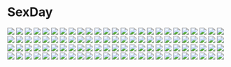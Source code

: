 # SexDay
![](https://konachan.com/jpeg/aa612fdaa31852d231d434bbc533fcec/Konachan.com%20-%20228974%20black_hair%20blush%20bondage%20breasts%20censored%20game_cg%20gloves%20green_eyes%20headband%20muririn%20ninja%20nipples%20no_bra%20open_shirt%20penis%20short_hair%20yuzusoft.jpg)
![](https://konachan.com/image/ff8e4a62d7416088255ee97314a6ff99/Konachan.com%20-%2025618%20amami_haruka%20futami_ami%20futami_mami%20group%20hagiwara_yukiho%20hoshii_miki%20idolmaster%20kikuchi_makoto%20minase_iori%20miura_azusa%20takatsuki_yayoi%20twins.jpeg)
![](https://konachan.com/jpeg/0af3c6405dd56a0294b800218ccb1b88/Konachan.com%20-%20291661%20aqua_eyes%20blonde_hair%20bra%20braids%20breasts%20cleavage%20computer%20cross%20headdress%20open_shirt%20pantyhose%20petals%20shirt%20skirt%20sword%20underwear%20weapon.jpg)
![](https://konachan.com/image/822f3dacaa59c7386435850e3c6d4823/Konachan.com%20-%2091470%20ameru.miro%20bones%20bow%20dark%20feathers%20halo%20long_hair%20nude%20panty_%26_stocking_with_garterbelt%20panty_%28character%29%20stocking_%28character%29%20wings.jpg)
![](https://konachan.com/image/6c982b4bb6914d612f07c6ac4fe04aa7/Konachan.com%20-%2014020%20club_maniax%20takimiya_kazutaka%20tzelem.jpg)
![](https://konachan.com/jpeg/d732005744a30cc80f21f59751c7b881/Konachan.com%20-%20235654%202girls%20blonde_hair%20bow%20cherry_blossoms%20clouds%20dress%20flowers%20hat%20long_hair%20minust%20pink_eyes%20pink_hair%20purple_eyes%20sky%20touhou%20waifu2x%20yakumo_yukari.jpg)
![](https://konachan.com/image/96b0857aff8107b7a42faccc726b5d6c/Konachan.com%20-%20204659%20air%20animal%20bird%20blonde_hair%20blue_eyes%20bow%20clouds%20dress%20flowers%20grass%20kamio_misuzu%20landscape%20long_hair%20moonknives%20ponytail%20scenic%20sky%20sunflower.jpg)
![](https://konachan.com/image/dd52cb060714bb8952fd07c9b84e959b/Konachan.com%20-%20182804%20alice_margatroid%20blonde_hair%20blue_eyes%20breasts%20masa_%28miyabitei%29%20nipples%20open_shirt%20panties%20short_hair%20thighhighs%20touhou%20underwear.jpg)
![](https://konachan.com/image/c8ba51f9a5298821b7120ca2637c059f/Konachan.com%20-%20172796%20animal%20building%20cherry_blossoms%20flowers%20original%20petals%20rabbit_%28tukenitian%29%20scenic.jpg)
![](https://konachan.com/jpeg/2118f3a9886d811b9bded8f800dd6053/Konachan.com%20-%20292645%20braids%20fire%20fraux_%28granblue_fantasy%29%20granblue_fantasy%20long_hair%20magic%20pollity%20twintails%20white_hair%20yellow_eyes.jpg)
![](https://konachan.com/image/a068d6062f589c252b3e4714c670af42/Konachan.com%20-%2021387%20saigyouji_yuyuko%20touhou.jpg)
![](https://konachan.com/jpeg/7c6547a9c2b968e682a49095618d5b20/Konachan.com%20-%2081366%20breasts%20cleavage%20close%20sekirei%20transparent%20tsukiumi%20vector.jpg)
![](https://konachan.com/image/b4f4eae44a7cc6587beb18871cd153fe/Konachan.com%20-%2043684%20koihime_musou.jpg)
![](https://konachan.com/jpeg/0597768a963d22ad0ca6095287e9b48c/Konachan.com%20-%20108754%20green_eyes%20green_hair%20gumi%20long_hair%20vocaloid.jpg)
![](https://konachan.com/jpeg/6d98b46d763032f29a5409223fde5bde/Konachan.com%20-%205939%20alice_carroll%20aria%20maa%20vector.jpg)
![](https://konachan.com/image/87a6eb6159d8e5af49633e0ba3d0fe41/Konachan.com%20-%20300486%20animal_ears%20aqua_hair%20barefoot%20bell%20blue_eyes%20breasts%20chinese_clothes%20chinese_dress%20cleavage%20karesuki%20lanmewko%20twintails.jpg)
![](https://konachan.com/image/a6d878f81f80cde722bbe013d27f90fe/Konachan.com%20-%2024210%20gundam_seed%20gundam_seed_destiny%20hawke_lunamaria%20hawke_meyrin%20mobile_suit_gundam.jpg)
![](https://konachan.com/image/fd8a94ce7c6619bbb77e8494e3710ee3/Konachan.com%20-%20150334%20dekomori_sanae%20eyepatch%20jpeg_artifacts%20mocha_%28naturefour%29%20nibutani_shinka%20school_uniform%20takanashi_rikka%20thighhighs%20tsuyuri_kumin%20wink.jpg)
![](https://konachan.com/jpeg/f251e7349b40bb3c6c5f0fa7979d0f23/Konachan.com%20-%2040250%20kujou_yuuka%20magus_tale%20tenmaso%20whirlpool%20wings.jpg)
![](https://konachan.com/jpeg/f324abc64d76c759d270909347bbac47/Konachan.com%20-%20170704%20all_male%20black_eyes%20black_hair%20blonde_hair%20blue_eyes%20eugeo%20genderswap%20kirigaya_kazuto%20male%20short_hair%20shounen_ai%20sword_art_online%20tsukimori_usako.jpg)
![](https://konachan.com/image/ed9de8bc1da06c279df5ed1ae47c6a88/Konachan.com%20-%2040361%20aquaplus%20blue%20ilfa%20leaf%20mitsumi_misato%20thighhighs%20to_heart%20to_heart_2.jpg)
![](https://konachan.com/jpeg/f6562f4c9b4d5c3fc0ae32042e49d5d5/Konachan.com%20-%20285581%20all_male%20astolfo%20blush%20bow%20braids%20fate_%28series%29%20food%20hoodie%20kotoribako%20long_hair%20male%20pink_hair%20pizza%20ponytail%20purple_eyes%20signed%20skirt%20trap.jpg)
![](https://konachan.com/image/fbe8bfd17626ff9f6104219a7e338067/Konachan.com%20-%20230748%20animal_ears%20aqua_eyes%20aqua_hair%20catgirl%20hatsune_miku%20kurisu_sai%20long_hair%20tail%20tie%20twintails%20vocaloid.jpg)
![](https://konachan.com/image/6b8b69357d17e04b650daabbaf6202da/Konachan.com%20-%2091492%20brown_hair%20food%20male%20rui_wa_tomo_wo_yobu%20saeki_hokuto%20trap%20wakutsu_tomo.jpg)
![](https://konachan.com/image/d577c6056ba8cad90cfc5894e10bae7c/Konachan.com%20-%2064526%20blood%20ragnarok_online%20xration.jpg)
![](https://konachan.com/image/9ada975a50d261df91a93d71cf896ba7/Konachan.com%20-%2079653%20blue_eyes%20braids%20izayoi_sakuya%20long_hair%20ribbons%20touhou.jpg)
![](https://konachan.com/jpeg/1f4bc529a1a1c5e22db1b2fc0dc8bdfe/Konachan.com%20-%20159146%20all_male%20animal%20fish%20fox%20hinanawi_tenshi%20male%20nagae_iku%20onozuka_komachi%20siirakannu%20touhou.jpg)
![](https://konachan.com/image/bab11aef24b4dbefa4d9d964bc9f0912/Konachan.com%20-%20178701%20barefoot%20book%20bow%20drink%20flowers%20forest%20grass%20green_eyes%20green_hair%20jq%20kagiyama_hina%20long_hair%20ribbons%20socks%20touhou%20tree.jpg)
![](https://konachan.com/image/ff5593b5f849642750201895c553a25f/Konachan.com%20-%2030472%20school_rumble%20tsukamoto_tenma.jpg)
![](https://konachan.com/jpeg/caa21545d2570aaa5f56d99729b57ea4/Konachan.com%20-%2038782%20barefoot%20code_geass%20loli%20miyashita_miki%20nipples%20nunnally_lamperouge%20topless.jpg)
![](https://konachan.com/jpeg/aeaeb2ebda79c11051c675282cd6905e/Konachan.com%20-%20177421%20anthropomorphism%20black_eyes%20black_hair%20book%20braids%20candy%20drink%20food%20glasses%20kantai_collection%20noica%20ooi_%28kancolle%29%20pajamas%20pocky%20socks.jpg)
![](https://konachan.com/image/343b34fdee66ee4d91463759ebcfca42/Konachan.com%20-%2091408%20blush%20calne_ca%20deino%20green_hair%20hatsune_miku%20red_eyes%20twintails%20vocaloid.jpg)
![](https://konachan.com/image/4f04f26ab8aa8bd94e1105b5ee418b70/Konachan.com%20-%2054499%20bakemonogatari%20black_hair%20blush%20book%20hachikuji_mayoi%20headband%20loli%20long_hair%20monogatari_%28series%29%20red_eyes%20school_uniform%20tagme_%28artist%29%20twintails.jpg)
![](https://konachan.com/image/f56d37413f1aa060ac111605cd434d4e/Konachan.com%20-%20172988%20aqua_hair%20choker%20fyuria%20gloves%20headband%20kneehighs%20long_hair%20pink_hair%20pointed_ears%20purple_eyes%20purple_hair%20thighhighs%20twintails%20underboob.jpg)
![](https://konachan.com/image/a632dffee970dde91beda5643df381bf/Konachan.com%20-%2097496%20group%20hatsune_miku%20kagamine_len%20kagamine_rin%20kaito%20male%20megurine_luka%20meiko%20retsuna%20vocaloid.jpg)
![](https://konachan.com/image/50603445bd6e897aaac431ebb077d278/Konachan.com%20-%20107891%20brown_hair%20clouds%20hono_mochizuki%20long_hair%20original%20school_uniform%20skirt%20sky%20stars%20thighhighs%20tree.jpg)
![](https://konachan.com/jpeg/dda660dba57dbda42a008189e712fcf4/Konachan.com%20-%20243665%20blush%20bow%20green_eyes%20lena_%28zoal%29%20long_hair%20purple_hair%20school_uniform%20skirt%20thighhighs%20watermark.jpg)
![](https://konachan.com/jpeg/20393996965bde92053e49b190eb1e07/Konachan.com%20-%2041474%20kitsu_chiri%20sayonara_zetsubou_sensei%20vector.jpg)
![](https://konachan.com/image/24cbca905d4688f09ab83f9a666629ab/Konachan.com%20-%20302574%20anthropomorphism%20azur_lane%20breasts%20chain%20elbow_gloves%20gloves%20gray_hair%20hat%20jacky5493%20long_hair%20mechagirl%20red_eyes%20sword%20weapon.jpg)
![](https://konachan.com/jpeg/3449bdb856bdc5afd070716e21919f96/Konachan.com%20-%20148337%20black_hair%20blush%20flowers%20green_eyes%20idolmaster%20idolmaster_cinderella_girls%20japanese_clothes%20kobayakawa_sae%20korubucchi%20long_hair.jpg)
![](https://konachan.com/image/b6e64678441a9bd173cad04f8ef4b089/Konachan.com%20-%20156074%20fu-ta%20hatsune_miku%20koi_wa_sensou_%28vocaloid%29%20long_hair%20twintails%20vocaloid.jpg)
![](https://konachan.com/jpeg/6c0596de0fa58495c2f3bd5ef31321f7/Konachan.com%20-%2085746%20animal%20animal_ears%20chibi%20fang%20mouse%20mousegirl%20nagisuke%20nazrin%20red_eyes%20tail%20touhou.jpg)
![](https://konachan.com/jpeg/22660759d5cc51e54dee4f14f284bd43/Konachan.com%20-%20228543%20ame_%28d.s._-dal_segno-%29%20aqua_eyes%20aqua_hair%20blush%20circus%20clouds%20d.s._-dal_segno-%20game_cg%20long_hair%20scarf%20sky%20tanihara_natsuki%20tree.jpg)
![](https://konachan.com/image/dc76998165314c195432995beb4e165d/Konachan.com%20-%2018955%20evangeline_a_k_mcdowell%20karakuri_chachamaru%20mahou_sensei_negima.jpg)
![](https://konachan.com/image/42325e58eaed5d4494f6fce366e184ba/Konachan.com%20-%207645%20maid%20tagme%20wings.jpg)
![](https://konachan.com/jpeg/ba4373aa962708f25a860d70be05183e/Konachan.com%20-%20223460%20blue_eyes%20dress%20original%20usada_%28usd0x0%29%20white_hair.jpg)
![](https://konachan.com/jpeg/b81e9712395c0c70206380762112389a/Konachan.com%20-%20288778%20bikini%20blue_eyes%20breasts%20cleavage%20goggles%20go-toubun_no_hanayome%20hayashi_kewi%20hoodie%20nakano_miku%20red_hair%20swim_ring%20swimsuit%20water.jpg)
![](https://konachan.com/image/4344cc9a2d2bb1b77baef4b2e2e0f5d2/Konachan.com%20-%2086933%20fujimaru_mikoto%20game_cg%20kisaragi_gold_star%20saga_planets%20school_uniform%20toranosuke.jpg)
![](https://konachan.com/image/356ca56458672e0787726e7dc81f1dac/Konachan.com%20-%2019626%20shakugan_no_shana%20shana.jpg)
![](https://konachan.com/image/94322b11f1391f76d40e4d7debfc2a6b/Konachan.com%20-%20258864%20ass%20blonde_hair%20blue_eyes%20cameltoe%20clouds%20dress%20elbow_gloves%20feathers%20gloves%20panties%20rhasta%20short_hair%20signed%20sky%20thighhighs%20underwear%20weapon%20wings.jpg)
![](https://konachan.com/image/5f3ef419ce31340766406a02480d9c33/Konachan.com%20-%2078272%20hatsune_miku%20miku_append%20space%20stars%20twintails%20vocaloid.jpg)
![](https://konachan.com/image/ee3aa507a2f4181f3f6469f6e60b32e3/Konachan.com%20-%2039874%20hatsune_miku%20vocaloid.jpg)
![](https://konachan.com/image/79aa8cb31009e34645310fef6105ed6d/Konachan.com%20-%20209008%20aioh_lioh_camylia%20anthropomorphism%20bikini_top%20calendar%20doggirl%20dragon%20front_wing%20fumio%20game-style%20horns%20ino%20meltyna%20open_shirt%20sotereah%20watanabe_akio.jpg)
![](https://konachan.com/image/43996b2d64fa296644b8a1bfc6e70e10/Konachan.com%20-%2025311%20anemone%20eureka_seven%20headphones%20rainbow.jpeg)
![](https://konachan.com/jpeg/60b797a3bef96840ccf8cc7bd222a1a2/Konachan.com%20-%20288313%20blonde_hair%20bow%20breasts%20choker%20dress%20fan%20gloves%20hat%20kikugetsu%20long_hair%20pink_eyes%20touhou%20umbrella%20yakumo_yukari.jpg)
![](https://konachan.com/image/165e75e272d2a2eaf24191f70448a97d/Konachan.com%20-%20194347%202girls%20blonde_hair%20dress%20fang%20green_eyes%20green_hair%20hat%20loli%20long_hair%20murata_isshin%20oshino_shinobu%20skirt%20teddy_bear%20thighhighs%20twintails%20yellow_eyes.jpg)
![](https://konachan.com/image/2f3df1b6b13823a66518fb63fd31252b/Konachan.com%20-%20186722%20anthropomorphism%20ass%20bikini%20black_hair%20food%20fruit%20kantai_collection%20swimsuit%20twintails%20wa_%28genryusui%29%20yellow_eyes%20zuikaku_%28kancolle%29.jpg)
![](https://konachan.com/image/f11c23ef4eef1710b252611e0e5ed5d0/Konachan.com%20-%2063393%20favorite%20game_cg%20hoshizora_no_memoria%20tagme.jpg)
![](https://konachan.com/image/7b91204ebb4ebb68412a836fd8d9bc0c/Konachan.com%20-%2040258%20tsubasa_reservoir_chronicle.jpg)
![](https://konachan.com/jpeg/7b8922bf2700253f16178ce5dc82dfd0/Konachan.com%20-%20145767%20araragi_karen%20barefoot%20black_hair%20blonde_hair%20chibi%20food%20glasses%20goggles%20hat%20loli%20long_hair%20male%20purple_hair%20short_hair%20socks%20tagme%20twins%20twintails.jpg)
![](https://konachan.com/image/77fdf32111c270b91e444d8d78ede0d2/Konachan.com%20-%20247358%20animal_ears%20bicolored_eyes%20boots%20collar%20cross%20garter_belt%20gloves%20gray_hair%20gun%20hat%20kikichan%20short_hair%20teddy_bear%20thighhighs%20torn_clothes%20weapon.jpg)
![](https://konachan.com/image/2b0ce7d640d6ed82c94fe3c01c559de1/Konachan.com%20-%2073795%20aihara_kaichi%20bicycle%20bike_shorts%20jpeg_artifacts%20kimikiss%20shorts%20tagme.jpg)
![](https://konachan.com/jpeg/9ef0e469774b57a060c6fcc0eb5df5ad/Konachan.com%20-%20168349%20blush%20bra%20breasts%20brown_hair%20cleavage%20green_eyes%20long_hair%20narusawa_sora%20navel%20panties%20school_uniform%20underwear%20undressing%20white.jpg)
![](https://konachan.com/image/8e7fb59a8576d7de293223cf5462f773/Konachan.com%20-%2031043%20kimi_ga_aruji_de_shitsuji_ga_ore_de%20kuonji_shinra.jpg)
![](https://konachan.com/image/86ca20e78f0675d9e2fa7098ef2d7341/Konachan.com%20-%20113082%20animal%20bikini%20fish%20futaki_kanata%20kuwashima_rein%20little_busters%21%20naoe_riki%20purple_hair%20saigusa_haruka%20swimsuit%20water%20wet.jpg)
![](https://konachan.com/image/577f7b53b9d5f54c23cae0da9ddaf53b/Konachan.com%20-%20187738%202girls%20jianren%20konno_yuuki%20sword_art_online%20yuuki_asuna.jpg)
![](https://konachan.com/image/8464e0f9f4a01d2b8ab91c941d5341e0/Konachan.com%20-%2012464%20carnelian%20swimsuit.jpg)
![](https://konachan.com/image/0861e38f00ef2ad12b690688720cfc93/Konachan.com%20-%2079981%20amano_tooko%20braids%20bungaku_shoujo.jpg)
![](https://konachan.com/image/c4a667c49186562f0e6a2f19e8331ae5/Konachan.com%20-%2020358%20gray%20gun%20gunslinger_girl%20henrietta%20weapon.jpg)
![](https://konachan.com/image/2c16c0faa14b3a7304f06d9d9c3b767b/Konachan.com%20-%2077270%20alphonse_elric%20edward_elric%20fullmetal_alchemist%20watermark.jpg)
![](https://konachan.com/jpeg/8fe8390cbc71ca61f9b0b38489b950f2/Konachan.com%20-%2088272%20blonde_hair%20blue_eyes%20kousaka_kirino%20long_hair%20ore_no_imouto_ga_konna_ni_kawaii_wake_ga_nai%20school_uniform%20skirt%20white.jpg)
![](https://konachan.com/image/89d2809487396af9aae4c79f71b552f2/Konachan.com%20-%20147307%20g-ist%20hatsune_miku%20vocaloid.jpg)
![](https://konachan.com/image/141320648a919bae8d442a94021c11d6/Konachan.com%20-%20182009%20animal_ears%20dress%20gray_hair%20jpeg_artifacts%20kagerou_project%20kozakura_mary%20long_hair%20rain_lan%20red_eyes%20tail%20umbrella.jpg)
![](https://konachan.com/image/d53ba0aae816ba23965e82d3dd474576/Konachan.com%20-%2059414%20as109%20bakemonogatari%20blonde_hair%20dress%20feathers%20goggles%20hat%20katana%20long_hair%20oshino_shinobu%20summer_dress%20sword%20weapon%20yellow%20yellow_eyes.jpg)
![](https://konachan.com/image/5e4f672c5f7f5d62b6fe320d032e753d/Konachan.com%20-%2052555%20akiyama_mio%20breast_grab%20hirasawa_yui%20k-on%21%20school_swimsuit%20see_through%20swimsuit%20yuri.jpg)
![](https://konachan.com/image/e363aeaae48a2ddb30639b76c8a6aab9/Konachan.com%20-%20269938%20azur_lane%20blue_eyes%20breasts%20flowers%20gray_hair%20long_hair%20nipples%20panties%20pussy%20rhasta%20see_through%20spread_legs%20thighhighs%20twintails%20underwear.jpg)
![](https://konachan.com/jpeg/e5e5d191dd2cee8a7ef28145349b5c11/Konachan.com%20-%20287904%20ateoyh%20black_hair%20breasts%20fubuki_%28onepunch_man%29%20green_eyes%20navel%20nipples%20onepunch_man%20pussy%20short_hair%20third-party_edit%20uncensored%20white.jpg)
![](https://konachan.com/jpeg/f711cbdbc748fb39f68b9c2973eaeba2/Konachan.com%20-%20182771%20black_hair%20daito%20glasses%20gun%20headphones%20long_hair%20original%20school_uniform%20skirt%20socks%20weapon%20white.jpg)
![](https://konachan.com/image/8ab52a290c5180497024bc78128b6b7a/Konachan.com%20-%20162744%20nana_asta_deviluke%20pink_hair%20pool%20purple_eyes%20swimsuit%20tail%20to_love_ru%20xyomouse.jpg)
![](https://konachan.com/image/e4dc78273299855a41c5b4d049c3d48b/Konachan.com%20-%20303430%20animal%20blue_hair%20bubbles%20essual_%28layer_world%29%20fish%20logo%20long_hair%20mermaid%20necklace%20red_eyes%20underwater%20water%20zenonzard.jpg)
![](https://konachan.com/image/371585a27e5a4b744f297c12faddd473/Konachan.com%20-%2026471%20bunny%20haninozuka_mitsukuni%20morinozuka_takashi%20ouran_koukou_host_club.jpeg)
![](https://konachan.com/image/c712bcb26e2b4ceede153d5dd96bf9a4/Konachan.com%20-%20191827%20aircraft%20anthropomorphism%20blonde_hair%20blue_eyes%20messenger_%28spacecraft%29%20original%20rondo_bell%20space%20wink.jpg)
![](https://konachan.com/jpeg/54dcd2902bb548c2f8190f894b660885/Konachan.com%20-%20159676%20animal_ears%20blush%20bow%20catgirl%20chibi%20fang%20kaenbyou_rin%20komeiji_koishi%20komeiji_satori%20red_hair%20reiuji_utsuho%20short_hair%20tail%20touhou%20wings.jpg)
![](https://konachan.com/image/72d81bc58f12c4b8f58eb4bae5aed292/Konachan.com%20-%2072565%20blue_hair%20crying%20green_hair%20hatsune_miku%20headphones%20long_hair%20skirt%20stars%20thighhighs%20twintails%20vocaloid.jpg)
![](https://konachan.com/image/b14e59e7e883d71d1446fbe6b7cab78d/Konachan.com%20-%20276368%20boots%20brown_eyes%20brown_hair%20gensuke%20original%20pantyhose%20short_hair.jpg)
![](https://konachan.com/jpeg/e01f283fc89a6c095d1046d435482b9d/Konachan.com%20-%20182385%20ass%20black_hair%20blue_eyes%20hentai_ouji_to_warawanai_neko%20kantoku%20nipples%20nude%20scan%20short_hair%20towel%20tsutsukakushi_tsukiko%20wet.jpg)
![](https://konachan.com/image/564f2c50e2ba8dfe05b604ecb5ebf09f/Konachan.com%20-%2051129%20ikkitousen.jpg)
![](https://konachan.com/jpeg/9322e7d5b038c35c184988dcd255722c/Konachan.com%20-%20122078%20ass%20bondage%20breasts%20kounose_akara%20moonshiner%20nipples%20original%20panties%20underwear%20wet.jpg)
![](https://konachan.com/image/7497f78b8ac877bbc97e4daa071d86be/Konachan.com%20-%2063420%20favorite%20game_cg%20hoshizora_no_memoria%20tagme.jpg)
![](https://konachan.com/jpeg/ba0d7e106ebe7b994710f52a0cca04d5/Konachan.com%20-%20210054%20black_hair%20breasts%20brown_eyes%20brown_hair%20cleavage%20failure_penguin%20hug%20long_hair%20navel%20ponytail%20ribbons%20skirt%20takitarou%20white_hair%20wink%20yellow_eyes.jpg)
![](https://konachan.com/jpeg/6072be658ce5d02d6dde7cac4e4102d5/Konachan.com%20-%20204255%20barefoot%20blonde_hair%20bow%20bubbles%20dress%20food%20gradient%20green_eyes%20loli%20long_hair%20panties%20ribbons%20skirt%20socks%20underwater%20underwear%20upskirt%20water.jpg)
![](https://konachan.com/image/9568f65a86f865471a3e58e1d0341a07/Konachan.com%20-%2051131%20ikkitousen%20ryofu_housen%20ryomou_shimei%20sonken_chuubou%20sonsaku_hakufu.jpg)
![](https://konachan.com/image/ac7cf6dec7124d734a28abf0f871decc/Konachan.com%20-%20145111%20animal_ears%20beach%20bikini%20blush%20breast_hold%20catgirl%20hoodie%20long_hair%20original%20pink_hair%20shade%20swimsuit%20tail%20zazazazazazawa.jpg)
![](https://konachan.com/jpeg/c64ac9536da68516c07d29315d141032/Konachan.com%20-%20170950%20blush%20brown_hair%20green_eyes%20kk-sk-ray%20short_hair%20swimsuit%20white.jpg)
![](https://konachan.com/jpeg/facda1d387f392b22a4f7e866302791c/Konachan.com%20-%20104406%202girls%20black_hair%20blue_eyes%20blush%20brown_hair%20dress%20flowers%20long_hair%20moon%20night%20panties%20red_eyes%20rose%20scan%20sky%20stars%20thighhighs%20tinkerbell%20underwear.jpg)
![](https://konachan.com/image/fb9a118ac684b5fb7566451c66626f49/Konachan.com%20-%20109158%20akiyama_mio%20cosplay%20k-on%21%20kotobuki_tsumugi%20nurse.jpg)
![](https://konachan.com/image/37fcafd5cbc726cdc355465ec93aa891/Konachan.com%20-%20209513%20anthropomorphism%20breasts%20cleavage%20close%20food%20hohehohe%20kantai_collection%20mutsu_%28kancolle%29%20pocky%20yellow_eyes.jpg)
![](https://konachan.com/image/cc304d577f889efb1cc16a78482400b6/Konachan.com%20-%2012789%20kuga_natsuki%20mai-hime%20minagi_mikoto%20tokiha_mai.jpg)
![](https://konachan.com/jpeg/3f31d59983498873711d8fb4683c1966/Konachan.com%20-%2030002%20arai_chie%20sayonara_zetsubou_sensei.jpg)
![](https://konachan.com/image/476ea52d7d03ced746ba54b346181c63/Konachan.com%20-%20291039%20blush%20brown_eyes%20brown_hair%20butterfly%20dress%20fate_grand_order%20fate_%28series%29%20gloves%20headband%20japanese_clothes%20long_hair%20orangesekaii.jpg)
